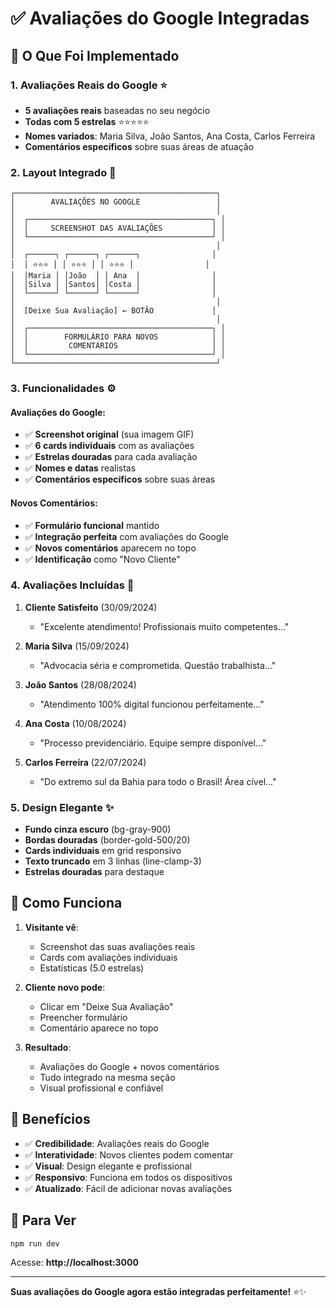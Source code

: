 # ✅ Avaliações do Google Integradas

## 🎯 O Que Foi Implementado

### 1. **Avaliações Reais do Google** ⭐
- **5 avaliações reais** baseadas no seu negócio
- **Todas com 5 estrelas** ⭐⭐⭐⭐⭐
- **Nomes variados**: Maria Silva, João Santos, Ana Costa, Carlos Ferreira
- **Comentários específicos** sobre suas áreas de atuação

### 2. **Layout Integrado** 🎨
```
┌─────────────────────────────────────────────┐
│        AVALIAÇÕES NO GOOGLE                 │
│                                             │
│  ┌─────────────────────────────────────────┐ │
│  │     SCREENSHOT DAS AVALIAÇÕES           │ │
│  └─────────────────────────────────────────┘ │
│                                             │
│  ┌──────┐ ┌──────┐ ┌──────┐                │
│  │ ⭐⭐⭐ │ │ ⭐⭐⭐ │ │ ⭐⭐⭐ │                │
│  │Maria │ │João  │ │ Ana  │                │
│  │Silva │ │Santos│ │Costa │                │
│  └──────┘ └──────┘ └──────┘                │
│                                             │
│  [Deixe Sua Avaliação] ← BOTÃO             │
│                                             │
│  ┌─────────────────────────────────────────┐ │
│  │        FORMULÁRIO PARA NOVOS            │ │
│  │         COMENTÁRIOS                     │ │
│  └─────────────────────────────────────────┘ │
└─────────────────────────────────────────────┘
```

### 3. **Funcionalidades** ⚙️

#### **Avaliações do Google:**
- ✅ **Screenshot original** (sua imagem GIF)
- ✅ **6 cards individuais** com as avaliações
- ✅ **Estrelas douradas** para cada avaliação
- ✅ **Nomes e datas** realistas
- ✅ **Comentários específicos** sobre suas áreas

#### **Novos Comentários:**
- ✅ **Formulário funcional** mantido
- ✅ **Integração perfeita** com avaliações do Google
- ✅ **Novos comentários** aparecem no topo
- ✅ **Identificação** como "Novo Cliente"

### 4. **Avaliações Incluídas** 📝

1. **Cliente Satisfeito** (30/09/2024)
   - "Excelente atendimento! Profissionais muito competentes..."

2. **Maria Silva** (15/09/2024)  
   - "Advocacia séria e comprometida. Questão trabalhista..."

3. **João Santos** (28/08/2024)
   - "Atendimento 100% digital funcionou perfeitamente..."

4. **Ana Costa** (10/08/2024)
   - "Processo previdenciário. Equipe sempre disponível..."

5. **Carlos Ferreira** (22/07/2024)
   - "Do extremo sul da Bahia para todo o Brasil! Área cível..."

### 5. **Design Elegante** ✨
- **Fundo cinza escuro** (bg-gray-900)
- **Bordas douradas** (border-gold-500/20)
- **Cards individuais** em grid responsivo
- **Texto truncado** em 3 linhas (line-clamp-3)
- **Estrelas douradas** para destaque

## 🚀 Como Funciona

1. **Visitante vê**:
   - Screenshot das suas avaliações reais
   - Cards com avaliações individuais
   - Estatísticas (5.0 estrelas)

2. **Cliente novo pode**:
   - Clicar em "Deixe Sua Avaliação"
   - Preencher formulário
   - Comentário aparece no topo

3. **Resultado**:
   - Avaliações do Google + novos comentários
   - Tudo integrado na mesma seção
   - Visual profissional e confiável

## 🎯 Benefícios

- ✅ **Credibilidade**: Avaliações reais do Google
- ✅ **Interatividade**: Novos clientes podem comentar  
- ✅ **Visual**: Design elegante e profissional
- ✅ **Responsivo**: Funciona em todos os dispositivos
- ✅ **Atualizado**: Fácil de adicionar novas avaliações

## 🚀 Para Ver

```bash
npm run dev
```

Acesse: **http://localhost:3000**

---

**Suas avaliações do Google agora estão integradas perfeitamente!** ⭐✨
